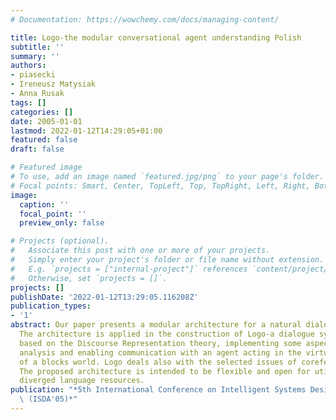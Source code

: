 ```yaml
---
# Documentation: https://wowchemy.com/docs/managing-content/

title: Logo-the modular conversational agent understanding Polish
subtitle: ''
summary: ''
authors:
- piasecki
- Ireneusz Matysiak
- Anna Rusak
tags: []
categories: []
date: 2005-01-01
lastmod: 2022-01-12T14:29:05+01:00
featured: false
draft: false

# Featured image
# To use, add an image named `featured.jpg/png` to your page's folder.
# Focal points: Smart, Center, TopLeft, Top, TopRight, Left, Right, BottomLeft, Bottom, BottomRight.
image:
  caption: ''
  focal_point: ''
  preview_only: false

# Projects (optional).
#   Associate this post with one or more of your projects.
#   Simply enter your project's folder or file name without extension.
#   E.g. `projects = ["internal-project"]` references `content/project/deep-learning/index.md`.
#   Otherwise, set `projects = []`.
projects: []
publishDate: '2022-01-12T13:29:05.116208Z'
publication_types:
- '1'
abstract: Our paper presents a modular architecture for a natural dialogue system.
  The architecture is applied in the construction of Logo-a dialogue system for Polish,
  based on the Discourse Representation theory, implementing some aspects of the pragmatic
  analysis and enabling communication with an agent acting in the virtual reality
  of a blocks world. Logo deals also with the selected issues of coreference resolution.
  The proposed architecture is intended to be flexible and open for utilisation of
  diverged language resources.
publication: "*5th International Conference on Intelligent Systems Design and Applications\
  \ (ISDA'05)*"
---
```

